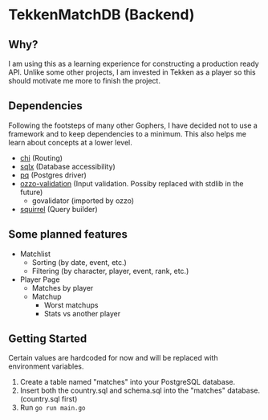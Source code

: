 # TekkenMatchDB (Backend)

## Why?
I am using this as a learning experience for constructing a production ready API. Unlike some other projects, I am invested in Tekken as a player so this should motivate me more to finish the project.

## Dependencies
Following the footsteps of many other Gophers, I have decided not to use a framework and to keep dependencies to a minimum. This also helps me learn about concepts at a lower level.
* [chi](https://github.com/go-chi/chi) (Routing)
* [sqlx](https://github.com/jmoiron/sqlx) (Database accessibility)
* [pq](https://github.com/lib/pq) (Postgres driver)
* [ozzo-validation](https://github.com/go-ozzo/ozzo-validation) (Input validation. Possiby replaced with stdlib in the future)
    * govalidator (imported by ozzo)
* [squirrel](https://github.com/Masterminds/squirrel) (Query builder)

## Some planned features
* Matchlist
    * Sorting (by date, event, etc.)
    * Filtering (by character, player, event, rank, etc.)
* Player Page
    * Matches by player
    * Matchup
        * Worst matchups
        * Stats vs another player

## Getting Started
Certain values are hardcoded for now and will be replaced with environment variables.

1. Create a table named "matches" into your PostgreSQL database.
2. Insert both the country.sql and schema.sql into the "matches" database. (country.sql first)
3. Run ```go run main.go```